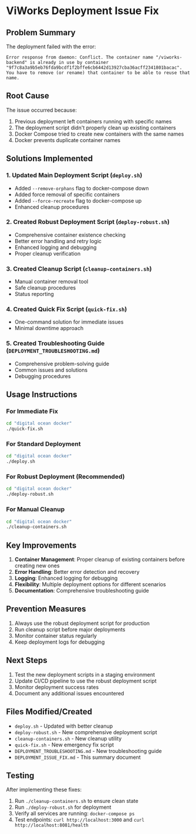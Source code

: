 # ViWorks Deployment Issue Fix

## Problem Summary

The deployment failed with the error:
```
Error response from daemon: Conflict. The container name "/viworks-backend" is already in use by container "9f7c8a3a9b5eb76fda9bcdf1f2bffe6cb6442d13927cba36acff2341801bacac". You have to remove (or rename) that container to be able to reuse that name.
```

## Root Cause

The issue occurred because:
1. Previous deployment left containers running with specific names
2. The deployment script didn't properly clean up existing containers
3. Docker Compose tried to create new containers with the same names
4. Docker prevents duplicate container names

## Solutions Implemented

### 1. Updated Main Deployment Script (`deploy.sh`)
- Added `--remove-orphans` flag to docker-compose down
- Added force removal of specific containers
- Added `--force-recreate` flag to docker-compose up
- Enhanced cleanup procedures

### 2. Created Robust Deployment Script (`deploy-robust.sh`)
- Comprehensive container existence checking
- Better error handling and retry logic
- Enhanced logging and debugging
- Proper cleanup verification

### 3. Created Cleanup Script (`cleanup-containers.sh`)
- Manual container removal tool
- Safe cleanup procedures
- Status reporting

### 4. Created Quick Fix Script (`quick-fix.sh`)
- One-command solution for immediate issues
- Minimal downtime approach

### 5. Created Troubleshooting Guide (`DEPLOYMENT_TROUBLESHOOTING.md`)
- Comprehensive problem-solving guide
- Common issues and solutions
- Debugging procedures

## Usage Instructions

### For Immediate Fix
```bash
cd "digital ocean docker"
./quick-fix.sh
```

### For Standard Deployment
```bash
cd "digital ocean docker"
./deploy.sh
```

### For Robust Deployment (Recommended)
```bash
cd "digital ocean docker"
./deploy-robust.sh
```

### For Manual Cleanup
```bash
cd "digital ocean docker"
./cleanup-containers.sh
```

## Key Improvements

1. **Container Management**: Proper cleanup of existing containers before creating new ones
2. **Error Handling**: Better error detection and recovery
3. **Logging**: Enhanced logging for debugging
4. **Flexibility**: Multiple deployment options for different scenarios
5. **Documentation**: Comprehensive troubleshooting guide

## Prevention Measures

1. Always use the robust deployment script for production
2. Run cleanup script before major deployments
3. Monitor container status regularly
4. Keep deployment logs for debugging

## Next Steps

1. Test the new deployment scripts in a staging environment
2. Update CI/CD pipeline to use the robust deployment script
3. Monitor deployment success rates
4. Document any additional issues encountered

## Files Modified/Created

- `deploy.sh` - Updated with better cleanup
- `deploy-robust.sh` - New comprehensive deployment script
- `cleanup-containers.sh` - New cleanup utility
- `quick-fix.sh` - New emergency fix script
- `DEPLOYMENT_TROUBLESHOOTING.md` - New troubleshooting guide
- `DEPLOYMENT_ISSUE_FIX.md` - This summary document

## Testing

After implementing these fixes:
1. Run `./cleanup-containers.sh` to ensure clean state
2. Run `./deploy-robust.sh` for deployment
3. Verify all services are running: `docker-compose ps`
4. Test endpoints: `curl http://localhost:3000` and `curl http://localhost:8081/health`
